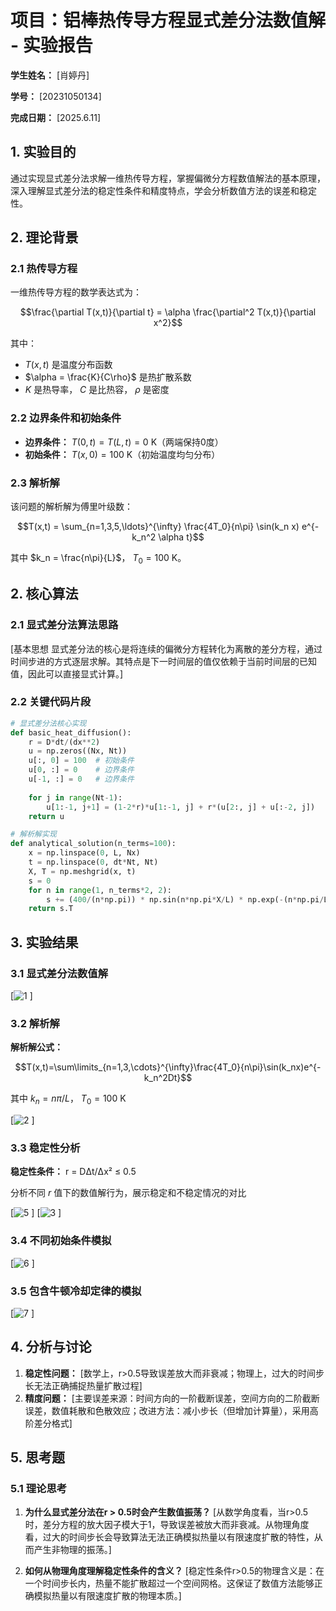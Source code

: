 # 项目：铝棒热传导方程显式差分法数值解 - 实验报告

**学生姓名：** [肖婷丹] 

**学号：** [20231050134] 

**完成日期：** [2025.6.11]

## 1. 实验目的

通过实现显式差分法求解一维热传导方程，掌握偏微分方程数值解法的基本原理，深入理解显式差分法的稳定性条件和精度特点，学会分析数值方法的误差和稳定性。

## 2. 理论背景

### 2.1 热传导方程

一维热传导方程的数学表达式为：

$$\frac{\partial T(x,t)}{\partial t} = \alpha \frac{\partial^2 T(x,t)}{\partial x^2}$$

其中：
- $T(x,t)$ 是温度分布函数
- $\alpha = \frac{K}{C\rho}$ 是热扩散系数
- $K$ 是热导率， $C$ 是比热容， $\rho$ 是密度

### 2.2 边界条件和初始条件

- **边界条件：** $T(0,t) = T(L,t) = 0$ K（两端保持0度）
- **初始条件：** $T(x,0) = 100$ K（初始温度均匀分布）

### 2.3 解析解

该问题的解析解为傅里叶级数：

$$T(x,t) = \sum_{n=1,3,5,\ldots}^{\infty} \frac{4T_0}{n\pi} \sin(k_n x) e^{-k_n^2 \alpha t}$$

其中 $k_n = \frac{n\pi}{L}$， $T_0 = 100$ K。

## 2. 核心算法

### 2.1 显式差分法算法思路

[基本思想
显式差分法的核心是将连续的偏微分方程转化为离散的差分方程，通过时间步进的方式逐层求解。其特点是下一时间层的值仅依赖于当前时间层的已知值，因此可以直接显式计算。]

### 2.2 关键代码片段
```python
# 显式差分法核心实现
def basic_heat_diffusion():
    r = D*dt/(dx**2)
    u = np.zeros((Nx, Nt))
    u[:, 0] = 100  # 初始条件
    u[0, :] = 0    # 边界条件
    u[-1, :] = 0   # 边界条件
    
    for j in range(Nt-1):
        u[1:-1, j+1] = (1-2*r)*u[1:-1, j] + r*(u[2:, j] + u[:-2, j])
    return u

# 解析解实现
def analytical_solution(n_terms=100):
    x = np.linspace(0, L, Nx)
    t = np.linspace(0, dt*Nt, Nt)
    X, T = np.meshgrid(x, t)
    s = 0
    for n in range(1, n_terms*2, 2):
        s += (400/(n*np.pi)) * np.sin(n*np.pi*X/L) * np.exp(-(n*np.pi/L)**2 * T * D)
    return s.T
```

## 3. 实验结果

### 3.1 显式差分法数值解

[![1](https://github.com/user-attachments/assets/0073d164-2170-429e-bc7c-228e387c26f8)
]

### 3.2 解析解
**解析解公式：**

$$T(x,t)=\sum\limits_{n=1,3,\cdots}^{\infty}\frac{4T_0}{n\pi}\sin(k_nx)e^{-k_n^2Dt}$$

其中 $k_n = n\pi/L$， $T_0=100$ K

[![2](https://github.com/user-attachments/assets/76d296b7-a366-4db9-a5df-3954f3d4f7fb)
]

### 3.3 稳定性分析

**稳定性条件：** r = DΔt/Δx² ≤ 0.5

分析不同 $r$ 值下的数值解行为，展示稳定和不稳定情况的对比

[![5](https://github.com/user-attachments/assets/fb53766a-7692-41f0-b862-3244700ab163)
]
[![3](https://github.com/user-attachments/assets/a6da1531-65f2-4033-958a-8c4c5bdeaab1)
]

### 3.4 不同初始条件模拟

[![6](https://github.com/user-attachments/assets/b4b4a8d7-2ed5-4f25-9851-8bbc3bb30f67)
]

### 3.5 包含牛顿冷却定律的模拟
[![7](https://github.com/user-attachments/assets/17a6471f-2116-416d-a523-526772db79e0)
]

## 4. 分析与讨论

1. **稳定性问题：** [数学上，r>0.5导致误差放大而非衰减；物理上，过大的时间步长无法正确捕捉热量扩散过程]
2. **精度问题：** [主要误差来源：时间方向的一阶截断误差，空间方向的二阶截断误差，数值耗散和色散效应；改进方法：减小步长（但增加计算量），采用高阶差分格式]

## 5. 思考题

### 5.1 理论思考

1. **为什么显式差分法在r > 0.5时会产生数值振荡？**
   [从数学角度看，当r>0.5时，差分方程的放大因子模大于1，导致误差被放大而非衰减。从物理角度看，过大的时间步长会导致算法无法正确模拟热量以有限速度扩散的特性，从而产生非物理的振荡。]

2. **如何从物理角度理解稳定性条件的含义？**
   [稳定性条件r>0.5的物理含义是：在一个时间步长内，热量不能扩散超过一个空间网格。这保证了数值方法能够正确模拟热量以有限速度扩散的物理本质。]
